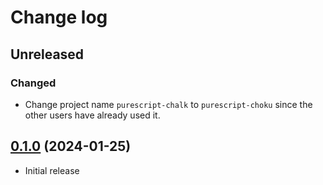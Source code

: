 # Change log

## Unreleased

### Changed

- Change project name `purescript-chalk` to `purescript-choku`
  since the other users have already used it.

## [0.1.0](https://m15a/purescript-choku/tree/v0.1.0) (2024-01-25)

- Initial release
